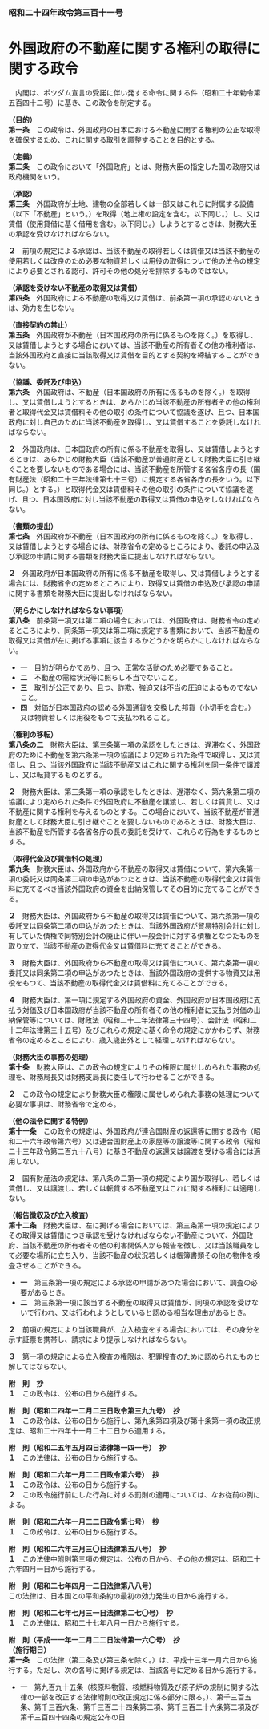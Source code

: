 ### 昭和二十四年政令第三百十一号  
# 外国政府の不動産に関する権利の取得に関する政令  
　内閣は、ポツダム宣言の受諾に伴い発する命令に関する件（昭和二十年勅令第五百四十二号）に基き、この政令を制定する。  
  
**（目的）**  
**第一条**　この政令は、外国政府の日本における不動産に関する権利の公正な取得を確保するため、これに関する取引を調整することを目的とする。  
  
**（定義）**  
**第二条**　この政令において「外国政府」とは、財務大臣の指定した国の政府又は政府機関をいう。  
  
**（承認）**  
**第三条**　外国政府が土地、建物の全部若しくは一部又はこれらに附属する設備（以下「不動産」という。）を取得（地上権の設定を含む。以下同じ。）し、又は賃借（使用貸借に基く借用を含む。以下同じ。）しようとするときは、財務大臣の承認を受けなければならない。  
  
**２**　前項の規定による承認は、当該不動産の取得若しくは賃借又は当該不動産の使用若しくは改良のため必要な物資若しくは用役の取得について他の法令の規定により必要とされる認可、許可その他の処分を排除するものではない。  
  
**（承認を受けない不動産の取得又は賃借）**  
**第四条**　外国政府による不動産の取得又は賃借は、前条第一項の承認のないときは、効力を生じない。  
  
**（直接契約の禁止）**  
**第五条**　外国政府が不動産（日本国政府の所有に係るものを除く。）を取得し、又は賃借しようとする場合においては、当該不動産の所有者その他の権利者は、当該外国政府と直接に当該取得又は賃借を目的とする契約を締結することができない。  
  
**（協議、委託及び申込）**  
**第六条**　外国政府は、不動産（日本国政府の所有に係るものを除く。）を取得し、又は賃借しようとするときは、あらかじめ当該不動産の所有者その他の権利者と取得代金又は賃借料その他の取引の条件について協議を遂げ、且つ、日本国政府に対し自己のために当該不動産を取得し、又は賃借することを委託しなければならない。  
  
**２**　外国政府は、日本国政府の所有に係る不動産を取得し、又は賃借しようとするときは、あらかじめ財務大臣（当該不動産が普通財産として財務大臣に引き継ぐことを要しないものである場合には、当該不動産を所管する各省各庁の長（国有財産法（昭和二十三年法律第七十三号）に規定する各省各庁の長をいう。以下同じ。）とする。）と取得代金又は賃借料その他の取引の条件について協議を遂げ、且つ、日本国政府に対し当該不動産の取得又は賃借の申込をしなければならない。  
  
**（書類の提出）**  
**第七条**　外国政府が不動産（日本国政府の所有に係るものを除く。）を取得し、又は賃借しようとする場合には、財務省令の定めるところにより、委託の申込及び承認の申請に関する書類を財務大臣に提出しなければならない。  
  
**２**　外国政府が日本国政府の所有に係る不動産を取得し、又は賃借しようとする場合には、財務省令の定めるところにより、取得又は賃借の申込及び承認の申請に関する書類を財務大臣に提出しなければならない。  
  
**（明らかにしなければならない事項）**  
**第八条**　前条第一項又は第二項の場合においては、外国政府は、財務省令の定めるところにより、同条第一項又は第二項に規定する書類において、当該不動産の取得又は賃借が左に掲げる事項に該当するかどうかを明らかにしなければならない。  
* **一**　目的が明らかであり、且つ、正常な活動のため必要であること。  
* **二**　不動産の需給状況等に照らし不当でないこと。  
* **三**　取引が公正であり、且つ、詐欺、強迫又は不当の圧迫によるものでないこと。  
* **四**　対価が日本国政府の認める外国通貨を交換した邦貨（小切手を含む。）又は物資若しくは用役をもつて支払われること。  
  
**（権利の移転）**  
**第八条の二**　財務大臣は、第三条第一項の承認をしたときは、遅滞なく、外国政府のために不動産を第六条第一項の協議により定められた条件で取得し、又は賃借し、且つ、当該外国政府に当該不動産又はこれに関する権利を同一条件で譲渡し、又は転貸するものとする。  
  
**２**　財務大臣は、第三条第一項の承認をしたときは、遅滞なく、第六条第二項の協議により定められた条件で外国政府に不動産を譲渡し、若しくは賃貸し、又は不動産に関する権利を与えるものとする。この場合において、当該不動産が普通財産として財務大臣に引き継ぐことを要しないものであるときは、財務大臣は、当該不動産を所管する各省各庁の長の委託を受けて、これらの行為をするものとする。  
  
**（取得代金及び賃借料の処理）**  
**第九条**　財務大臣は、外国政府から不動産の取得又は賃借について、第六条第一項の委託又は同条第二項の申込があつたときは、当該不動産の取得代金又は賃借料に充てるべき当該外国政府の資金を出納保管してその目的に充てることができる。  
  
**２**　財務大臣は、外国政府から不動産の取得又は賃借について、第六条第一項の委託又は同条第二項の申込があつたときは、当該外国政府が貿易特別会計に対し有していた債権で同特別会計の廃止に伴い一般会計に対する債権となつたものを取り立て、当該不動産の取得代金又は賃借料に充てることができる。  
  
**３**　財務大臣は、外国政府から不動産の取得又は賃借について、第六条第一項の委託又は同条第二項の申込があつたときは、当該外国政府の提供する物資又は用役をもつて、当該不動産の取得代金又は賃借料に充てることができる。  
  
**４**　財務大臣は、第一項に規定する外国政府の資金、外国政府が日本国政府に支払う対価及び日本国政府が当該不動産の所有者その他の権利者に支払う対価の出納保管等については、財政法（昭和二十二年法律第三十四号）、会計法（昭和二十二年法律第三十五号）及びこれらの規定に基く命令の規定にかかわらず、財務省令の定めるところにより、歳入歳出外として経理しなければならない。  
  
**（財務大臣の事務の処理）**  
**第十条**　財務大臣は、この政令の規定によりその権限に属せしめられた事務の処理を、財務局長又は財務支局長に委任して行わせることができる。  
  
**２**　この政令の規定により財務大臣の権限に属せしめられた事務の処理について必要な事項は、財務省令で定める。  
  
**（他の法令に関する特例）**  
**第十一条**　この政令の規定は、外国政府が連合国財産の返還等に関する政令（昭和二十六年政令第六号）又は連合国財産上の家屋等の譲渡等に関する政令（昭和二十三年政令第二百九十八号）に基き不動産の返還又は譲渡を受ける場合には適用しない。  
  
**２**　国有財産法の規定は、第八条の二第一項の規定により国が取得し、若しくは賃借し、又は譲渡し、若しくは転貸する不動産又はこれに関する権利には適用しない。  
  
**（報告徴収及び立入検査）**  
**第十二条**　財務大臣は、左に掲げる場合においては、第三条第一項の規定によりその取得又は賃借につき承認を受けなければならない不動産について、外国政府、当該不動産の所有者その他の利害関係人から報告を徴し、又は当該職員をして必要な場所に立ち入り、当該不動産の状況若しくは帳簿書類その他の物件を検査させることができる。  
* **一**　第三条第一項の規定による承認の申請があつた場合において、調査の必要があるとき。  
* **二**　第三条第一項に該当する不動産の取得又は賃借が、同項の承認を受けないで行われ、又は行われようとしていると認める相当な理由があるとき。  
  
**２**　前項の規定により当該職員が、立入検査をする場合においては、その身分を示す証票を携帯し、請求により提示しなければならない。  
  
**３**　第一項の規定による立入検査の権限は、犯罪捜査のために認められたものと解してはならない。  
  
**附　則　抄**  
**１**　この政令は、公布の日から施行する。  
  
**附　則（昭和二四年一二月二三日政令第三九九号）　抄**  
**１**　この政令は、公布の日から施行し、第九条第四項及び第十条第一項の改正規定は、昭和二十四年十一月二十二日から適用する。  
  
**附　則（昭和二五年五月四日法律第一四一号）　抄**  
**１**　この法律は、公布の日から施行する。  
  
**附　則（昭和二六年一月二二日政令第六号）　抄**  
**１**　この政令は、公布の日から施行する。  
**２**　この政令施行前にした行為に対する罰則の適用については、なお従前の例による。  
  
**附　則（昭和二六年一月二二日政令第七号）　抄**  
**１**　この政令は、公布の日から施行する。  
  
**附　則（昭和二六年三月三〇日法律第五八号）　抄**  
**１**　この法律中附則第三項の規定は、公布の日から、その他の規定は、昭和二十六年四月一日から施行する。  
  
**附　則（昭和二七年四月一二日法律第八八号）**  
この法律は、日本国との平和条約の最初の効力発生の日から施行する。  
  
**附　則（昭和二七年七月三一日法律第二七〇号）　抄**  
**１**　この法律は、昭和二十七年八月一日から施行する。  
  
**附　則（平成一一年一二月二二日法律第一六〇号）　抄**  
**（施行期日）**  
**第一条**　この法律（第二条及び第三条を除く。）は、平成十三年一月六日から施行する。ただし、次の各号に掲げる規定は、当該各号に定める日から施行する。  
* **一**　第九百九十五条（核原料物質、核燃料物質及び原子炉の規制に関する法律の一部を改正する法律附則の改正規定に係る部分に限る。）、第千三百五条、第千三百六条、第千三百二十四条第二項、第千三百二十六条第二項及び第千三百四十四条の規定公布の日  
  
